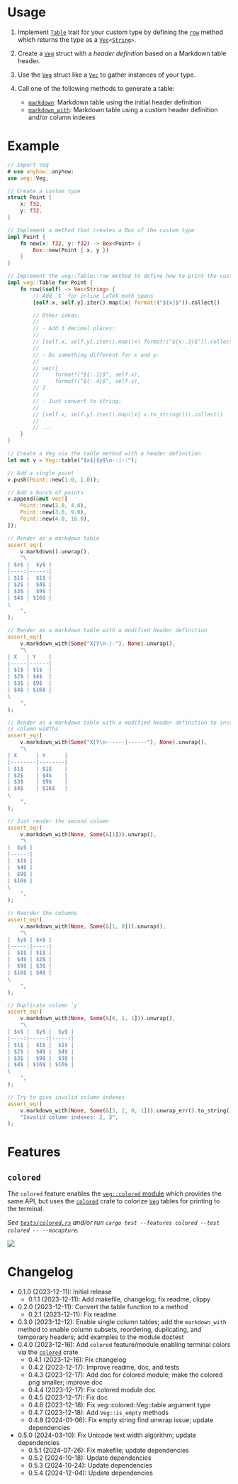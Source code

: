 # Usage

1. Implement [`Table`] trait for your custom type by defining the [`row`] method
   which returns the type as a [`Vec`]`<`[`String`]`>`.
2. Create a [`Veg`] struct with a *header definition* based on a Markdown table
   header.
3. Use the [`Veg`] struct like a [`Vec`] to gather instances of your type.
4. Call one of the following methods to generate a table:

    * [`markdown`]: Markdown table using the initial header definition
    * [`markdown_with`]: Markdown table using a custom header definition and/or
      column indexes

# Example

```rust
// Import Veg
# use anyhow::anyhow;
use veg::Veg;

// Create a custom type
struct Point {
    x: f32,
    y: f32,
}

// Implement a method that creates a Box of the custom type
impl Point {
    fn new(x: f32, y: f32) -> Box<Point> {
        Box::new(Point { x, y })
    }
}

// Implement the veg::Table::row method to define how to print the custom type
impl veg::Table for Point {
    fn row(&self) -> Vec<String> {
        // Add `$` for inline LaTeX math spans
        [self.x, self.y].iter().map(|x| format!("${x}$")).collect()

        // Other ideas:
        //
        // - Add 3 decimal places:
        //
        // [self.x, self.y].iter().map(|x| format!("${x:.3}$")).collect()
        //
        // - Do something different for x and y:
        //
        // vec![
        //     format!("${:.1}$", self.x),
        //     format!("${:.4}$", self.y),
        // ]
        //
        // - Just convert to string:
        //
        // [self.x, self.y].iter().map(|x| x.to_string())).collect()
        //
        // ...
    }
}

// Create a Veg via the table method with a header definition
let mut v = Veg::table("$x$|$y$\n-:|-:");

// Add a single point
v.push(Point::new(1.0, 1.0));

// Add a bunch of points
v.append(&mut vec![
    Point::new(2.0, 4.0),
    Point::new(3.0, 9.0),
    Point::new(4.0, 16.0),
]);

// Render as a markdown table
assert_eq!(
    v.markdown().unwrap(),
    "\
| $x$ |  $y$ |
|----:|-----:|
| $1$ |  $1$ |
| $2$ |  $4$ |
| $3$ |  $9$ |
| $4$ | $16$ |
\
    ",
);

// Render as a markdown table with a modified header definition
assert_eq!(
    v.markdown_with(Some("X|Y\n-|-"), None).unwrap(),
    "\
| X   | Y    |
|-----|------|
| $1$ | $1$  |
| $2$ | $4$  |
| $3$ | $9$  |
| $4$ | $16$ |
\
    ",
);

// Render as a markdown table with a modified header definition to increase the
// column widths
assert_eq!(
    v.markdown_with(Some("X|Y\n------|------"), None).unwrap(),
    "\
| X      | Y      |
|--------|--------|
| $1$    | $1$    |
| $2$    | $4$    |
| $3$    | $9$    |
| $4$    | $16$   |
\
    ",
);

// Just render the second column
assert_eq!(
    v.markdown_with(None, Some(&[1])).unwrap(),
    "\
|  $y$ |
|-----:|
|  $1$ |
|  $4$ |
|  $9$ |
| $16$ |
\
    ",
);

// Reorder the columns
assert_eq!(
    v.markdown_with(None, Some(&[1, 0])).unwrap(),
    "\
|  $y$ | $x$ |
|-----:|----:|
|  $1$ | $1$ |
|  $4$ | $2$ |
|  $9$ | $3$ |
| $16$ | $4$ |
\
    ",
);

// Duplicate column `y`
assert_eq!(
    v.markdown_with(None, Some(&[0, 1, 1])).unwrap(),
    "\
| $x$ |  $y$ |  $y$ |
|----:|-----:|-----:|
| $1$ |  $1$ |  $1$ |
| $2$ |  $4$ |  $4$ |
| $3$ |  $9$ |  $9$ |
| $4$ | $16$ | $16$ |
\
    ",
);

// Try to give invalid column indexes
assert_eq!(
    v.markdown_with(None, Some(&[3, 2, 0, 1])).unwrap_err().to_string(),
    "Invalid column indexes: 2, 3",
);
```

# Features

## `colored`

The `colored` feature enables the [`veg::colored` module] which provides the
same API, but uses the [`colored`] crate to colorize [`Veg`] tables for printing
to the terminal.

*See [`tests/colored.rs`] and/or run
`cargo test --features colored --test colored -- --nocapture`.*

![](https://github.com/qtfkwk/veg/raw/HEAD/t/colored.png)

# Changelog

* 0.1.0 (2023-12-11): Initial release
    * 0.1.1 (2023-12-11): Add makefile, changelog; fix readme, clippy
* 0.2.0 (2023-12-11): Convert the table function to a method
    * 0.2.1 (2023-12-11): Fix readme
* 0.3.0 (2023-12-12): Enable single column tables; add the `markdown_with`
  method to enable column subsets, reordering, duplicating, and temporary
  headers; add examples to the module doctest
* 0.4.0 (2023-12-16): Add `colored` feature/module enabling terminal colors via
  the [`colored`] crate
    * 0.4.1 (2023-12-16): Fix changelog
    * 0.4.2 (2023-12-17): Improve readme, doc, and tests
    * 0.4.3 (2023-12-17): Add doc for colored module; make the colored png
      smaller; improve doc
    * 0.4.4 (2023-12-17): Fix colored module doc
    * 0.4.5 (2023-12-17): Fix doc
    * 0.4.6 (2023-12-18): Fix veg::colored::Veg::table argument type
    * 0.4.7 (2023-12-18): Add `Veg::is_empty` methods
    * 0.4.8 (2024-01-06): Fix empty string find unwrap issue; update
      dependencies
* 0.5.0 (2024-03-10): Fix Unicode text width algorithm; update dependencies
    * 0.5.1 (2024-07-26): Fix makefile; update dependencies
    * 0.5.2 (2024-10-18): Update dependencies
    * 0.5.3 (2024-10-24): Update dependencies
    * 0.5.4 (2024-12-04): Update dependencies

[`colored`]: https://crates.io/crates/colored

[`tests/colored.rs`]: https://github.com/qtfkwk/veg/blob/main/tests/colored.rs

[`Table`]: https://docs.rs/veg/latest/veg/trait.Table.html
[`row`]: https://docs.rs/veg/latest/veg/colored/trait.Table.html#tymethod.row
[`Veg`]: https://docs.rs/veg/latest/veg/struct.Veg.html
[`markdown`]: https://docs.rs/veg/latest/veg/struct.Veg.html#method.markdown
[`markdown_with`]: https://docs.rs/veg/latest/veg/struct.Veg.html#method.markdown_with
[`veg::colored` module]: https://docs.rs/veg/latest/veg/colored/index.html

[`Vec`]: https://doc.rust-lang.org/std/vec/struct.Vec.html
[`String`]: https://doc.rust-lang.org/std/string/struct.String.html

